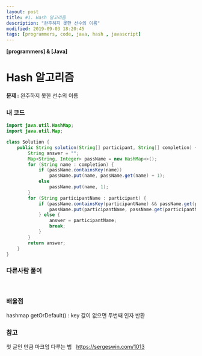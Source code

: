 ```yaml
---
layout: post
title: #1. Hash 알고리즘
description: "완주하지 못한 선수의 이름"
modified: 2019-09-03 18:20:45
tags: [programmers, code, java, hash , javascript]
---
```


**[programmers] & [Java]**

# Hash 알고리즘
**문제 :** 완주하지 못한 선수의 이름
<br>

### 내 코드
```java
import java.util.HashMap;
import java.util.Map;

class Solution {
	public String solution(String[] participant, String[] completion) {
		String answer = "";
		Map<String, Integer> passName = new HashMap<>();
		for (String name : completion) {
			if (passName.containsKey(name))
				passName.put(name, passName.get(name) + 1);
			else
				passName.put(name, 1);
		}
		for (String participantName : participant) {
			if (passName.containsKey(participantName) && passName.get(participantName) > 0) {
				passName.put(participantName, passName.get(participantName) - 1);
			} else {
				answer = participantName;
				break;
			}
		}
		return answer;
	}
}
```

### 다른사람 풀이

<br>

### 배울점
hashmap getOrDefault() : key 값이 없으면 두번째 인자 반환
<br>


### 참고
첫 글인 만큼 마크업 다루는 법 &nbsp; https://sergeswin.com/1013





